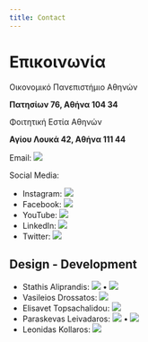 ```yaml
---
title: Contact
---
```


# Επικοινωνία

Οικονομικό Πανεπιστήμιο Αθηνών

**Πατησίων 76, Αθήνα 104 34**

Φοιτητική Εστία Αθηνών

**Αγίου Λουκά 42, Αθήνα 111 44**

Email: [![](https://img.shields.io/badge/Email-D14836?style=for-the-badge&logo=gmail&logoColor=white)](mailto:theatriki.opa@gmail.com)

Social Media:
- Instagram: [![](https://img.shields.io/badge/Instagram-E4405F?style=for-the-badge&logo=instagram&logoColor=white)](https://www.instagram.com/theatrikiopa/)
- Facebook: [![](https://img.shields.io/badge/Facebook-1877F2?style=for-the-badge&logo=facebook&logoColor=white)](https://www.facebook.com/theatrikiopa)
- YouTube: [![](https://img.shields.io/badge/YouTube-FF0000?style=for-the-badge&logo=youtube&logoColor=white)](https://www.youtube.com/@theatrikiopa)
- LinkedIn: [![](https://img.shields.io/badge/LinkedIn-0A66C2?style=for-the-badge&logo=linkedin&logoColor=white)](https://www.linkedin.com/company/theatrikiopa/)
- Twitter: [![](https://img.shields.io/badge/Twitter-1DA1F2?style=for-the-badge&logo=twitter&logoColor=white)](https://twitter.com/theatrikiopa)

## Design - Development

- Stathis Aliprandis: [![](https://img.shields.io/badge/Website-0078D4?style=for-the-badge&logo=googlechrome&logoColor=white)](https://alistat.eu) • [![](https://img.shields.io/badge/LinkedIn-0A66C2?style=for-the-badge&logo=linkedin&logoColor=white)](https://www.linkedin.com/in/stathis-aliprandis/)
- Vasileios Drossatos: [![](https://img.shields.io/badge/LinkedIn-0A66C2?style=for-the-badge&logo=linkedin&logoColor=white)](https://www.linkedin.com/in/billdrosatos/)
- Elisavet Topsachalidou: [![](https://img.shields.io/badge/LinkedIn-0A66C2?style=for-the-badge&logo=linkedin&logoColor=white)](https://www.linkedin.com/in/elisavet-topsachalidou-aa3446122/)
- Paraskevas Leivadaros: [![](https://img.shields.io/badge/Website-0078D4?style=for-the-badge&logo=googlechrome&logoColor=white)](https://leivadaros.dev) • [![](https://img.shields.io/badge/LinkedIn-0A66C2?style=for-the-badge&logo=linkedin&logoColor=white)](https://linkedin.com/in/paraskevasleivadaros/)
- Leonidas Kollaros: [![](https://img.shields.io/badge/LinkedIn-0A66C2?style=for-the-badge&logo=linkedin&logoColor=white)](https://linkedin.com/in/leonidas-kollaros-8b0938158/)
